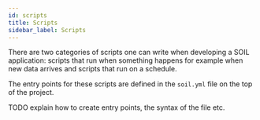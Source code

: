 ```yaml
---
id: scripts
title: Scripts
sidebar_label: Scripts
---
```


There are two categories of scripts one can write when developing a SOIL application: scripts that run when something happens for example when new data arrives and scripts that run on a schedule.

The entry points for these scripts are defined in the `soil.yml` file on the top of the project.

TODO explain how to create entry points, the syntax of the file etc.
